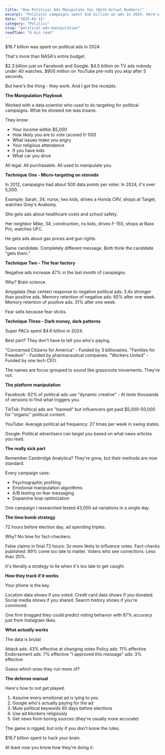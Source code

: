 ```yaml
---
title: "How Political Ads Manipulate You (With Actual Numbers)"
excerpt: "Political campaigns spent $16 billion on ads in 2024. Here's exactly how they're designed to hack your brain."
date: "2025-03-12"
category: "Politics" 
slug: "political-ads-manipulation"
readTime: "6 min read"
---
```


$16.7 billion was spent on political ads in 2024.

That's more than NASA's entire budget.

$2.3 billion just on Facebook and Google.
$4.5 billion on TV ads nobody under 40 watches.
$900 million on YouTube pre-rolls you skip after 5 seconds.

But here's the thing - they work. And I got the receipts.

**The Manipulation Playbook**

Worked with a data scientist who used to do targeting for political campaigns. What he showed me was insane.

They know:
- Your income within $5,000
- How likely you are to vote (scored 0-100)
- What issues make you angry
- Your religious attendance
- If you have kids
- What car you drive

All legal. All purchasable. All used to manipulate you.

**Technique One - Micro-targeting on steroids**

In 2012, campaigns had about 500 data points per voter.
In 2024, it's over 5,000.

Example: Sarah, 34, nurse, two kids, drives a Honda CRV, shops at Target, watches Grey's Anatomy.

She gets ads about healthcare costs and school safety.

Her neighbor Mike, 34, construction, no kids, drives F-150, shops at Bass Pro, watches UFC.

He gets ads about gas prices and gun rights.

Same candidate. Completely different message. Both think the candidate "gets them."

**Technique Two - The fear factory**

Negative ads increase 47% in the last month of campaigns.

Why? Brain science.

Amygdala (fear center) response to negative political ads: 3.4x stronger than positive ads.
Memory retention of negative ads: 65% after one week.
Memory retention of positive ads: 31% after one week.

Fear sells because fear sticks.

**Technique Three - Dark money, dark patterns**

Super PACs spent $4.6 billion in 2024.

Best part? They don't have to tell you who's paying.

"Concerned Citizens for America" - Funded by 3 billionaires.
"Families for Freedom" - Funded by pharmaceutical companies.
"Workers United" - Funded by one tech CEO.

The names are focus-grouped to sound like grassroots movements. They're not.

**The platform manipulation**

Facebook: 62% of political ads use "dynamic creative" - AI tests thousands of versions to find what triggers you.

TikTok: Political ads are "banned" but influencers get paid $5,000-50,000 for "organic" political content.

YouTube: Average political ad frequency: 27 times per week in swing states.

Google: Political advertisers can target you based on what news articles you read.

**The really sick part**

Remember Cambridge Analytica? They're gone, but their methods are now standard.

Every campaign uses:
- Psychographic profiling
- Emotional manipulation algorithms  
- A/B testing on fear messaging
- Dopamine loop optimization

One campaign I researched tested 43,000 ad variations in a single day.

**The time bomb strategy**

72 hours before election day, ad spending triples.

Why? No time for fact-checkers.

False claims in final 72 hours: 3x more likely to influence votes.
Fact-checks published: 89% come too late to matter.
Voters who see corrections: Less than 20%.

It's literally a strategy to lie when it's too late to get caught.

**How they track if it works**

Your phone is the key.

Location data shows if you voted.
Credit card data shows if you donated.
Social media shows if you shared.
Search history shows if you're convinced.

One firm bragged they could predict voting behavior with 87% accuracy just from Instagram likes.

**What actually works**

The data is brutal:

Attack ads: 43% effective at changing votes
Policy ads: 11% effective
Endorsement ads: 7% effective
"I approved this message" ads: 3% effective

Guess which ones they run more of?

**The defense manual**

Here's how to not get played:

1. Assume every emotional ad is lying to you
2. Google who's actually paying for the ad
3. Mute political keywords 60 days before elections
4. Use ad blockers religiously
5. Get news from boring sources (they're usually more accurate)

The game is rigged, but only if you don't know the rules.

$16.7 billion spent to hack your brain.

At least now you know how they're doing it.